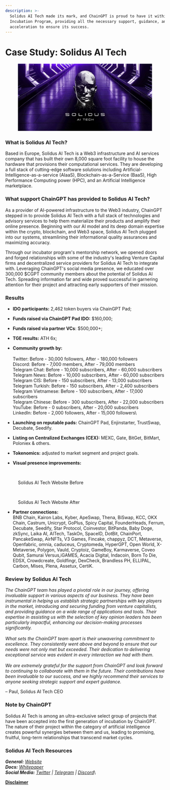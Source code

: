 ```yaml
---
description: >-
  Solidus AI Tech made its mark, and ChainGPT is proud to have it within our
  Incubation Program, providing all the necessary support, guidance, and
  acceleration to ensure its success.
---
```


# Case Study: Solidus AI Tech

<figure><img src="../../.gitbook/assets/Solidus.png" alt=""><figcaption></figcaption></figure>

### What is Solidus AI Tech? <a href="#ff4b" id="ff4b"></a>

Based in Europe, Solidus AI Tech is a Web3 infrastructure and AI services company that has built their own 8,000 square foot facility to house the hardware that provisions their computational services. They are developing a full stack of cutting-edge software solutions including Artificial-Intelligence-as-a-service (AIaaS), Blockchain-as-a-Service (BaaS), High Performance Computing power (HPC), and an Artificial Intelligence marketplace.

### What support ChainGPT has provided to Solidus AI Tech? <a href="#c7c4" id="c7c4"></a>

As a provider of AI-powered infrastructure to the Web3 industry, ChainGPT stepped in to provide Solidus AI Tech with a full stack of technologies and advisory services to help them materialize their products and amplify their online presence. Beginning with our AI model and its deep domain expertise within the crypto, blockchain, and Web3 space, Solidus AI Tech plugged into our systems, streamlining their informational quality assurances and maximizing accuracy.

Through our incubator program's mentorship network, we opened doors and forged relationships with some of the industry's leading Venture Capital firms and decentralized service providers for Solidus AI Tech to integrate with. Leveraging ChainGPT's social media presence, we educated over 300,000 $CGPT community members about the potential of Solidus AI Tech. Spreading information far and wide proved successful in garnering attention for their project and attracting early supporters of their mission.

### Results

* **IDO participants:** 2,462 token buyers via ChainGPT Pad;
* **Funds raised via ChainGPT Pad IDO:** $160,000;
* **Funds raised via partner VCs**: $500,000+;
* **TGE results:** ATH 6x;
* **Community growth by:**\
  \
  Twitter: Before - 30,000 followers, After - 180,000 followers\
  Discord: Before - 7,000 members, After - 79,000 members\
  Telegram Chat: Before - 10,000 subscribers, After - 60,000 subscribers\
  Telegram News: Before - 10,000 subscribers, After - 60,000 subscribers\
  Telegram CIS: Before - 150 subscribers, After - 13,000 subscribers\
  Telegram Turkish: Before - 150 subscribers, After - 2,400 subscribers\
  Telegram Vietnamese: Before - 100 subscribers, After - 17,000 subscribers\
  Telegram Chinese: Before - 300 subscribers, After - 22,000 subscribers\
  YouTube: Before - 0 subscribers, After - 20,000 subscribers\
  LinkedIn: Before - 2,000 followers, After - 15,000 followers\

* **Launching on reputable pads:** ChainGPT Pad, Enjinstarter, TrustSwap, Decubate, Seedify.&#x20;
* **Listing on Centralized Exchanges (CEX):** MEXC, Gate, BitGet, BitMart, Poloniex & others.&#x20;
* **Tokenomics:** adjusted to market segment and project goals.&#x20;
* **Visual presence improvements:**

<figure><img src="https://lh6.googleusercontent.com/S-5ZXt-8oJlT4B0wdEuPEFEuSE0hjNB-Sw-S_kldMpLYmkY42xsmsaYzVQxaIcflhQIa-1-9XbfXuwrMu0qQqnSEfkkMrd4EbodXPTggzcaSfxyKnItUQ1T0K0MAHprHrwQpjkcz2PUAMPT-aOl7Gqm0wA=s2048" alt=""><figcaption><p>Solidus AI Tech Website Before</p></figcaption></figure>

<figure><img src="https://lh4.googleusercontent.com/vCKBuJD6ZTC0dMlPaUFRs_MULawV1Q3WFTua3dG1Pj2EXsvVnZM29OwuBsiyqLG9UC0bHEmmuKWGwEdSTWpQ2ecyhaLSddAMdwSut-O8tMBWTpLukvPClC-PGwlmuSWL68Oas0tGVLKJm0n9LFdcaIRk5A=s2048" alt=""><figcaption><p>Solidus AI Tech Website After</p></figcaption></figure>

* **Partner connections:**\
  BNB Chain, Kairon Labs, Kyber, ApeSwap, Thena, BiSwap, KCC, OKX Chain, Castrum, Unicrypt, GoPlus, Spicy Capital, FounderHeads, Ferrum, Decubate, Seedify, Star Protocol, Coinvestor, BitPanda, Baby Doge, zkSync, Laika AI, AITech, TaskOn, SpaceID, DotBit, ChainPort, PancakeSwap, AirNFTs, V3 Games, Fincake, chappyz, DCT, Metaverse, Openfabric, omnia, caduceus, Cryptomeda, HyperGPT, Open World, X-Metaverse, Polygon, Vauld, Cryptoiz, GameBoy, Karmaverse, Coveo Qubit, Samurai Versus,iGAMES, Acacia Digital, Indacoin, Born To Die, EDSX, Crowdcreate, Goldfingr, DexCheck, Brandless PH, ELLIPAL, Carbon, Mises, Plena, Assetux, CertiK.

### Review by Solidus AI Tech

_The ChainGPT team has played a pivotal role in our journey, offering invaluable support in various aspects of our business. They have been instrumental in helping us establish strategic partnerships with key players in the market, introducing and securing funding from venture capitalists, and providing guidance on a wide range of applications and tools. Their expertise in assisting us with the selection of key opinion leaders has been particularly impactful, enhancing our decision-making processes significantly._\
\
_What sets the ChainGPT team apart is their unwavering commitment to excellence. They consistently went above and beyond to ensure that our needs were not only met but exceeded. Their dedication to delivering exceptional service was evident in every interaction we had with them._\
\
_We are extremely grateful for the support from ChainGPT and look forward to continuing to collaborate with them in the future. Their contributions have been invaluable to our success, and we highly recommend their services to anyone seeking strategic support and expert guidance._

– Paul, Solidus AI Tech CEO

### Note by ChainGPT

Solidus AI Tech is among an ultra-exclusive select group of projects that have been accepted into the first generation of incubation by ChainGPT. The nature of their project within the category of artificial intelligence creates powerful synergies between them and us, leading to promising, fruitful, long-term relationships that transcend market cycles.

### Solidus AI Tech Resources <a href="#c8e2" id="c8e2"></a>

_**General:**_ [_Website_](https://www.aitech.io/)\
_**Docs:**_ [_Whitepaper_](https://docs.aitech.io/overview/i.-introduction) \
_**Social Media:**_ [_Twitter_](https://twitter.com/AITECHio) _|_ [_Telegram_](https://t.me/solidusaichat) _|_ [_Discord_](https://discord.com/invite/solidusai)\


[**Disclaimer**](../legal-docs/disclaimer.md)
